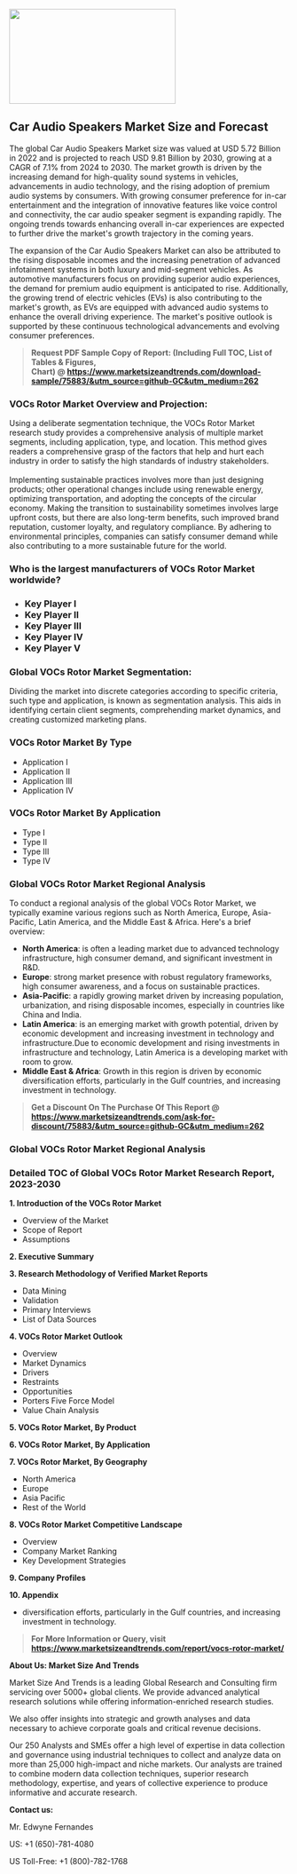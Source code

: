 <p><img class="alignnone size-medium wp-image-20088" src="https://ffe5etoiles.com/wp-content/uploads/2024/12/MST1-300x171.png" alt="" width="300" height="171" /></p><h2>Car Audio Speakers Market Size and Forecast</h2><p>The global Car Audio Speakers Market size was valued at USD 5.72 Billion in 2022 and is projected to reach USD 9.81 Billion by 2030, growing at a CAGR of 7.1% from 2024 to 2030. The market growth is driven by the increasing demand for high-quality sound systems in vehicles, advancements in audio technology, and the rising adoption of premium audio systems by consumers. With growing consumer preference for in-car entertainment and the integration of innovative features like voice control and connectivity, the car audio speaker segment is expanding rapidly. The ongoing trends towards enhancing overall in-car experiences are expected to further drive the market's growth trajectory in the coming years.</p><p>The expansion of the Car Audio Speakers Market can also be attributed to the rising disposable incomes and the increasing penetration of advanced infotainment systems in both luxury and mid-segment vehicles. As automotive manufacturers focus on providing superior audio experiences, the demand for premium audio equipment is anticipated to rise. Additionally, the growing trend of electric vehicles (EVs) is also contributing to the market's growth, as EVs are equipped with advanced audio systems to enhance the overall driving experience. The market's positive outlook is supported by these continuous technological advancements and evolving consumer preferences.</p></p><blockquote id="" class=""><strong>Request PDF Sample Copy of Report: (Including Full TOC, List of Tables &amp; Figures, Chart)&nbsp;@&nbsp;<strong><a href="https://www.marketsizeandtrends.com/download-sample/75883/&utm_source=github-GC&utm_medium=262" target="_blank">https://www.marketsizeandtrends.com/download-sample/75883/&utm_source=github-GC&utm_medium=262</a></strong></strong></blockquote><h3 id="" class="">VOCs Rotor Market&nbsp;Overview and Projection:</h3><p id="" class="">Using a deliberate segmentation technique, the VOCs Rotor Market research study provides a comprehensive analysis of multiple market segments, including application, type, and location. This method gives readers a comprehensive grasp of the factors that help and hurt each industry in order to satisfy the high standards of industry stakeholders. <br /> <br />Implementing sustainable practices involves more than just designing products; other operational changes include using renewable energy, optimizing transportation, and adopting the concepts of the circular economy. Making the transition to sustainability sometimes involves large upfront costs, but there are also long-term benefits, such improved brand reputation, customer loyalty, and regulatory compliance. By adhering to environmental principles, companies can satisfy consumer demand while also contributing to a more sustainable future for the world.</p><h3 id="" class="">Who is the largest manufacturers of&nbsp;VOCs Rotor Market worldwide?</h3><h3 class=""><p><ul><li>Key Player I </li><li> Key Player II </li><li> Key Player III </li><li> Key Player IV </li><li> Key Player V</li></ul></p></h3><h3 id="" class="">Global&nbsp;VOCs Rotor Market Segmentation:</h3><p id="" class="">Dividing the market into discrete categories according to specific criteria, such type and application, is known as segmentation analysis. This aids in identifying certain client segments, comprehending market dynamics, and creating customized marketing plans.</p><h3 id="" class="">VOCs Rotor Market&nbsp;By Type</h3><p><p><ul><li>Application I</li><li> Application II</li><li> Application III</li><li> Application IV</p></li></ul></p></p><h3 id="" class="">VOCs Rotor Market&nbsp;By Application</h3><p class=""><p><ul><li>Type I</li><li> Type II</li><li> Type III</li><li> Type IV</li></ul></p></p><h3 id="" class="">Global VOCs Rotor Market Regional Analysis</h3><p id="" class="">To conduct a regional analysis of the global VOCs Rotor Market, we typically examine various regions such as North America, Europe, Asia-Pacific, Latin America, and the Middle East &amp; Africa. Here's a brief overview:</p><ul><li><strong>North America</strong>: is often a leading market due to advanced technology infrastructure, high consumer demand, and significant investment in R&amp;D.</li><li><strong>Europe</strong>: strong market presence with robust regulatory frameworks, high consumer awareness, and a focus on sustainable practices.</li><li><strong>Asia-Pacific</strong>: a rapidly growing market driven by increasing population, urbanization, and rising disposable incomes, especially in countries like China and India.</li><li><strong>Latin America</strong>: is an emerging market with growth potential, driven by economic development and increasing investment in technology and infrastructure.Due to economic development and rising investments in infrastructure and technology, Latin America is a developing market with room to grow.</li><li><strong>Middle East &amp; Africa</strong>: Growth in this region is driven by economic diversification efforts, particularly in the Gulf countries, and increasing investment in technology.</li></ul><blockquote id="" class=""><strong>Get a Discount On The Purchase Of This Report @ <strong><a href="https://www.marketsizeandtrends.com/ask-for-discount/75883/&utm_source=github-GC&utm_medium=262" target="_blank">https://www.marketsizeandtrends.com/ask-for-discount/75883/&utm_source=github-GC&utm_medium=262</a></strong></strong></blockquote><h3 id="" class="">Global VOCs Rotor Market Regional Analysis</h3><h3 id="" class="">Detailed TOC of Global VOCs Rotor Market Research Report, 2023-2030</h3><p id="" class=""><strong>1. Introduction of the VOCs Rotor Market</strong></p><ul><li>Overview of the Market</li><li>Scope of Report</li><li>Assumptions</li></ul><p id="" class=""><strong>2. Executive Summary</strong></p><p id="" class=""><strong>3. Research Methodology of Verified Market Reports</strong></p><ul><li>Data Mining</li><li>Validation</li><li>Primary Interviews</li><li>List of Data Sources</li></ul><p id="" class=""><strong>4. VOCs Rotor Market Outlook</strong></p><ul><li>Overview</li><li>Market Dynamics</li><li>Drivers</li><li>Restraints</li><li>Opportunities</li><li>Porters Five Force Model</li><li>Value Chain Analysis</li></ul><p id="" class=""><strong>5. VOCs Rotor Market, By Product</strong></p><p id="" class=""><strong>6. VOCs Rotor Market, By Application</strong></p><p id="" class=""><strong>7. VOCs Rotor Market, By Geography</strong></p><ul><li>North America</li><li>Europe</li><li>Asia Pacific</li><li>Rest of the World</li></ul><p id="" class=""><strong>8. VOCs Rotor Market Competitive Landscape</strong></p><ul><li>Overview</li><li>Company Market Ranking</li><li>Key Development Strategies</li></ul><p id="" class=""><strong>9. Company Profiles</strong></p><p id="" class=""><strong>10. Appendix</strong></p><ul><li>diversification efforts, particularly in the Gulf countries, and increasing investment in technology.</li></ul><blockquote id="" class=""><strong>For More Information or Query, visit <strong><strong><a href="https://www.marketsizeandtrends.com/report/vocs-rotor-market/" target="_blank">https://www.marketsizeandtrends.com/report/vocs-rotor-market/</a></strong></strong></strong></blockquote><p id="" class=""><strong>About Us: Market Size And Trends</strong></p><p id="" class="">Market Size And Trends is a leading Global Research and Consulting firm servicing over 5000+ global clients. We provide advanced analytical research solutions while offering information-enriched research studies.</p><p id="" class="">We also offer insights into strategic and growth analyses and data necessary to achieve corporate goals and critical revenue decisions.</p><p id="" class="">Our 250 Analysts and SMEs offer a high level of expertise in data collection and governance using industrial techniques to collect and analyze data on more than 25,000 high-impact and niche markets. Our analysts are trained to combine modern data collection techniques, superior research methodology, expertise, and years of collective experience to produce informative and accurate research.</p><p id="" class=""><strong>Contact us:</strong></p><p id="" class="">Mr. Edwyne Fernandes</p><p id="" class="">US: +1 (650)-781-4080</p><p id="" class="">US Toll-Free: +1 (800)-782-1768</p>
